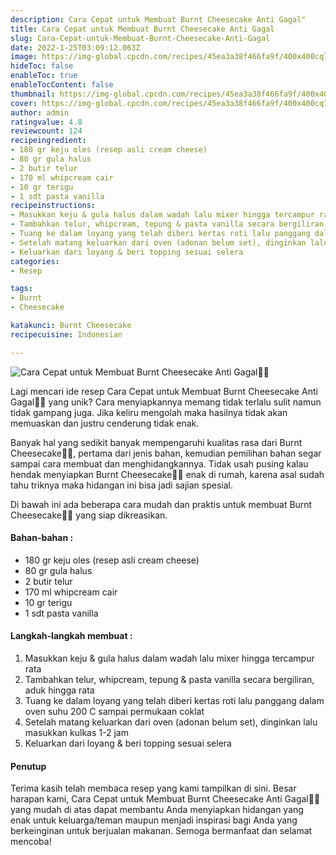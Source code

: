 ```yaml
---
description: Cara Cepat untuk Membuat Burnt Cheesecake Anti Gagal"
title: Cara Cepat untuk Membuat Burnt Cheesecake Anti Gagal
slug: Cara-Cepat-untuk-Membuat-Burnt-Cheesecake-Anti-Gagal
date: 2022-1-25T03:09:12.063Z
image: https://img-global.cpcdn.com/recipes/45ea3a38f466fa9f/400x400cq70/photo.jpg
hideToc: false
enableToc: true
enableTocContent: false
thumbnail: https://img-global.cpcdn.com/recipes/45ea3a38f466fa9f/400x400cq70/photo.jpg
cover: https://img-global.cpcdn.com/recipes/45ea3a38f466fa9f/400x400cq70/photo.jpg
author: admin
ratingvalue: 4.8
reviewcount: 124
recipeingredient:
- 180 gr keju oles (resep asli cream cheese)
- 80 gr gula halus
- 2 butir telur
- 170 ml whipcream cair
- 10 gr terigu
- 1 sdt pasta vanilla
recipeinstructions:
- Masukkan keju & gula halus dalam wadah lalu mixer hingga tercampur rata
- Tambahkan telur, whipcream, tepung & pasta vanilla secara bergiliran, aduk hingga rata
- Tuang ke dalam loyang yang telah diberi kertas roti lalu panggang dalam oven suhu 200 C sampai permukaan coklat
- Setelah matang keluarkan dari oven (adonan belum set), dinginkan lalu masukkan kulkas 1-2 jam
- Keluarkan dari loyang & beri topping sesuai selera
categories:
- Resep

tags:
- Burnt
- Cheesecake

katakunci: Burnt Cheesecake
recipecuisine: Indonesian

---
```


![Cara Cepat untuk Membuat Burnt Cheesecake Anti Gagal👩‍🍳](https://img-global.cpcdn.com/recipes/45ea3a38f466fa9f/400x400cq70/photo.jpg)

Lagi mencari ide resep Cara Cepat untuk Membuat Burnt Cheesecake Anti Gagal👩‍🍳 yang unik? Cara menyiapkannya memang tidak terlalu sulit namun tidak gampang juga. Jika keliru mengolah maka hasilnya tidak akan memuaskan dan justru cenderung tidak enak.

Banyak hal yang sedikit banyak mempengaruhi kualitas rasa dari Burnt Cheesecake👩‍🍳, pertama dari jenis bahan, kemudian pemilihan bahan segar sampai cara membuat dan menghidangkannya. Tidak usah pusing kalau hendak menyiapkan Burnt Cheesecake👩‍🍳 enak di rumah, karena asal sudah tahu triknya maka hidangan ini bisa jadi sajian spesial.

Di bawah ini ada beberapa cara mudah dan praktis untuk membuat Burnt Cheesecake👩‍🍳 yang siap dikreasikan.

<!--inarticleads1-->

#### Bahan-bahan :

- 180 gr keju oles (resep asli cream cheese)
- 80 gr gula halus
- 2 butir telur
- 170 ml whipcream cair
- 10 gr terigu
- 1 sdt pasta vanilla

<!--inarticleads2-->

#### Langkah-langkah membuat :

1. Masukkan keju & gula halus dalam wadah lalu mixer hingga tercampur rata
1. Tambahkan telur, whipcream, tepung & pasta vanilla secara bergiliran, aduk hingga rata
1. Tuang ke dalam loyang yang telah diberi kertas roti lalu panggang dalam oven suhu 200 C sampai permukaan coklat
1. Setelah matang keluarkan dari oven (adonan belum set), dinginkan lalu masukkan kulkas 1-2 jam
1. Keluarkan dari loyang & beri topping sesuai selera

#### Penutup

Terima kasih telah membaca resep yang kami tampilkan di sini. Besar harapan kami, Cara Cepat untuk Membuat Burnt Cheesecake Anti Gagal👩‍🍳 yang mudah di atas dapat membantu Anda menyiapkan hidangan yang enak untuk keluarga/teman maupun menjadi inspirasi bagi Anda yang berkeinginan untuk berjualan makanan. Semoga bermanfaat dan selamat mencoba!